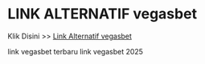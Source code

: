# LINK ALTERNATIF vegasbet

Klik Disini >> <a href="https://linksto.pages.dev/">Link Alternatif vegasbet </a>

link vegasbet terbaru
link vegasbet 2025